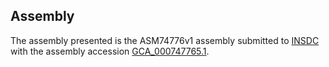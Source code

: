 

Assembly
--------

The assembly presented is the ASM74776v1 assembly submitted to
[INSDC](http://www.insdc.org) with the assembly accession
[GCA\_000747765.1](http://www.ebi.ac.uk/ena/data/view/GCA_000747765.1).
